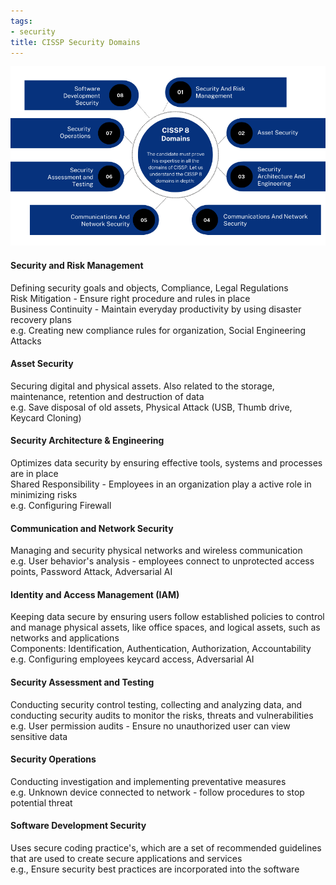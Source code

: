 ```yaml
---
tags:
- security
title: CISSP Security Domains
---
```


![CISSP Domains|600](../images/cissp-security-domains.png)

#### Security and Risk Management  
Defining security goals and objects, Compliance, Legal Regulations  
Risk Mitigation - Ensure right procedure and rules in place  
Business Continuity - Maintain everyday productivity by using disaster recovery plans  
e.g. Creating new compliance rules for organization, Social Engineering Attacks

#### Asset Security
Securing digital and physical assets. Also related to the storage, maintenance, retention and destruction of data  
e.g. Save disposal of old assets, Physical Attack (USB, Thumb drive, Keycard Cloning)

#### Security Architecture & Engineering
Optimizes data security by ensuring effective tools, systems and processes are in place  
Shared Responsibility - Employees in an organization play a active role in minimizing risks  
e.g. Configuring Firewall

#### Communication and Network Security  
Managing and security physical networks and wireless communication  
e.g. User behavior's analysis - employees connect to unprotected access points, Password Attack, Adversarial AI

#### Identity and Access Management (IAM)
Keeping data secure by ensuring users follow established policies to control and manage physical assets, like office spaces, and logical assets, such as networks and applications  
Components: Identification, Authentication, Authorization, Accountability  
e.g. Configuring employees keycard access, Adversarial AI

#### Security Assessment and Testing  
Conducting security control testing, collecting and analyzing data, and conducting security audits to monitor the risks, threats and vulnerabilities  
e.g. User permission audits - Ensure no unauthorized user can view sensitive data

#### Security Operations
Conducting investigation and implementing preventative measures  
e.g. Unknown device connected to network - follow procedures to stop potential threat

#### Software Development Security  
Uses secure coding practice's, which are a set of recommended guidelines that are used to create secure applications and services  
e.g., Ensure security best practices are incorporated into the software
